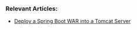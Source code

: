 ### Relevant Articles: 

- [Deploy a Spring Boot WAR into a Tomcat Server](http://www.baeldung.com/spring-boot-war-tomcat-deploy)